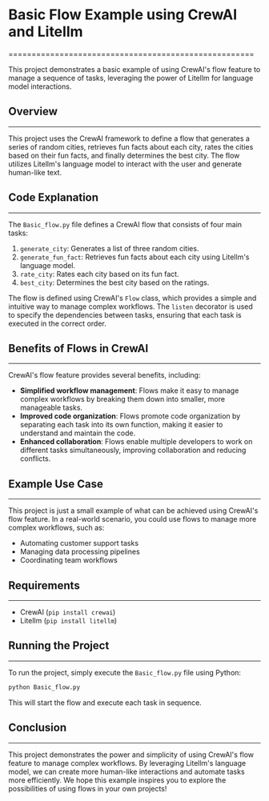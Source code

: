 # Basic Flow Example using CrewAI and Litellm
=====================================================

This project demonstrates a basic example of using CrewAI's flow feature to manage a sequence of tasks, leveraging the power of Litellm for language model interactions.

## Overview
--------

This project uses the CrewAI framework to define a flow that generates a series of random cities, retrieves fun facts about each city, rates the cities based on their fun facts, and finally determines the best city. The flow utilizes Litellm's language model to interact with the user and generate human-like text.

## Code Explanation
-----------------

The `Basic_flow.py` file defines a CrewAI flow that consists of four main tasks:

1. `generate_city`: Generates a list of three random cities.
2. `generate_fun_fact`: Retrieves fun facts about each city using Litellm's language model.
3. `rate_city`: Rates each city based on its fun fact.
4. `best_city`: Determines the best city based on the ratings.

The flow is defined using CrewAI's `Flow` class, which provides a simple and intuitive way to manage complex workflows. The `listen` decorator is used to specify the dependencies between tasks, ensuring that each task is executed in the correct order.

## Benefits of Flows in CrewAI
-----------------------------

CrewAI's flow feature provides several benefits, including:

* **Simplified workflow management**: Flows make it easy to manage complex workflows by breaking them down into smaller, more manageable tasks.
* **Improved code organization**: Flows promote code organization by separating each task into its own function, making it easier to understand and maintain the code.
* **Enhanced collaboration**: Flows enable multiple developers to work on different tasks simultaneously, improving collaboration and reducing conflicts.

## Example Use Case
-----------------

This project is just a small example of what can be achieved using CrewAI's flow feature. In a real-world scenario, you could use flows to manage more complex workflows, such as:

* Automating customer support tasks
* Managing data processing pipelines
* Coordinating team workflows

## Requirements
------------

* CrewAI (`pip install crewai`)
* Litellm (`pip install litellm`)

## Running the Project
--------------------

To run the project, simply execute the `Basic_flow.py` file using Python:
```bash
python Basic_flow.py
```
This will start the flow and execute each task in sequence.

## Conclusion
----------

This project demonstrates the power and simplicity of using CrewAI's flow feature to manage complex workflows. By leveraging Litellm's language model, we can create more human-like interactions and automate tasks more efficiently. We hope this example inspires you to explore the possibilities of using flows in your own projects!